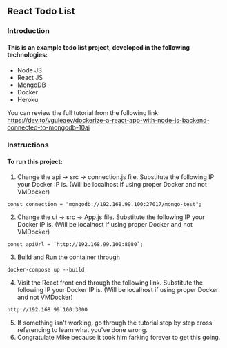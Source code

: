 ## React Todo List
### Introduction
#### This is an example todo list project, developed in the following technologies:

* Node JS
* React JS
* MongoDB
* Docker
* Heroku

You can review the full tutorial from the following link:
https://dev.to/vguleaev/dockerize-a-react-app-with-node-js-backend-connected-to-mongodb-10ai

### Instructions
#### To run this project:

1. Change the api -> src -> connection.js file. Substitute the following IP your Docker IP is. (Will be localhost if using proper Docker and not VMDocker)
```
const connection = "mongodb://192.168.99.100:27017/mongo-test";
```
2. Change the ui -> src -> App.js file. Substitute the following IP your Docker IP is. (Will be localhost if using proper Docker and not VMDocker)
```
const apiUrl = `http://192.168.99.100:8080`;
```
3. Build and Run the container through 
```
docker-compose up --build
```
4. Visit the React front end through the following link. Substitute the following IP your Docker IP is. (Will be localhost if using proper Docker and not VMDocker)
```
http://192.168.99.100:3000
```
5. If something isn't working, go through the tutorial step by step cross referencing to learn what you've done wrong.
6. Congratulate Mike because it took him farking forever to get this going.